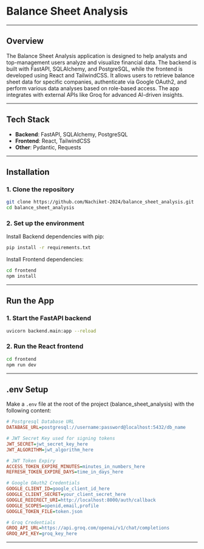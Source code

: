 # Balance Sheet Analysis

---

## Overview

The Balance Sheet Analysis application is designed to help analysts and top-management users analyze and visualize financial data. The backend is built with FastAPI, SQLAlchemy, and PostgreSQL, while the frontend is developed using React and TailwindCSS. It allows users to retrieve balance sheet data for specific companies, authenticate via Google OAuth2, and perform various data analyses based on role-based access. The app integrates with external APIs like Groq for advanced AI-driven insights.

---

## Tech Stack

- **Backend**: FastAPI, SQLAlchemy, PostgreSQL 
- **Frontend**: React, TailwindCSS
- **Other**: Pydantic, Requests

---

## Installation

### 1. Clone the repository

```bash
git clone https://github.com/Nachiket-2024/balance_sheet_analysis.git
cd balance_sheet_analysis
```

### 2. Set up the environment

Install Backend dependencies with pip:

```bash
pip install -r requirements.txt
```

Install Frontend dependencies:

```bash
cd frontend
npm install
```

---

## Run the App

### 1. Start the FastAPI backend

```bash
uvicorn backend.main:app --reload
```

### 2. Run the React frontend

```bash
cd frontend
npm run dev
```

---

## .env Setup

Make a `.env` file at the root of the project (balance_sheet_analysis) with the following content:

```ini
# Postgresql Database URL
DATABASE_URL=postgresql://username:password@localhost:5432/db_name

# JWT Secret Key used for signing tokens
JWT_SECRET=jwt_secret_key_here
JWT_ALGORITHM=jwt_algorithm_here

# JWT Token Expiry
ACCESS_TOKEN_EXPIRE_MINUTES=minutes_in_numbers_here
REFRESH_TOKEN_EXPIRE_DAYS=time_in_days_here

# Google OAuth2 Credentials
GOOGLE_CLIENT_ID=google_client_id_here
GOOGLE_CLIENT_SECRET=your_client_secret_here
GOOGLE_REDIRECT_URI=http://localhost:8000/auth/callback
GOOGLE_SCOPES=openid,email,profile
GOOGLE_TOKEN_FILE=token.json

# Groq Credentials
GROQ_API_URL=https://api.groq.com/openai/v1/chat/completions
GROQ_API_KEY=groq_key_here
```

---
